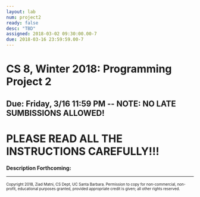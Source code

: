 ```yaml
---
layout: lab
num: project2
ready: false
desc: "TBD"
assigned: 2018-03-02 09:30:00.00-7
due: 2018-03-16 23:59:59.00-7
---
```

<div markdown="1">

<h1>CS 8, Winter 2018: Programming Project 2</h1>
<h2>Due: Friday, 3/16 11:59 PM -- NOTE: NO LATE SUMBISSIONS ALLOWED!</h2>

<h1>PLEASE READ ALL THE INSTRUCTIONS CAREFULLY!!!</h1>

<strong>Description Forthcoming:</strong>

<hr>
<p><font size="1">
Copyright 2018, Ziad Matni, CS Dept, UC Santa Barbara. Permission to copy for non-commercial, non-profit, educational purposes granted, provided appropriate credit is given;  all other rights reserved.
</font></p>


